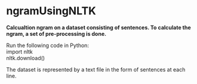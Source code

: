 # ngramUsingNLTK
<b>Calcualtion ngram on a dataset consisting of sentences. To calculate the ngram, a set of pre-processing is done.</b>

Run the following code in Python:<br>
import nltk<br>
nltk.download()<br>

The dataset is represented by a text file in the form of sentences at each line.
